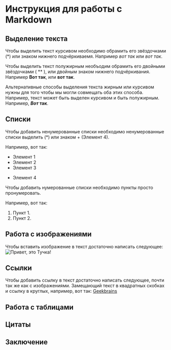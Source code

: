 # Инструкция для работы с Markdown

## Выделение текста

Чтобы выделить текст курсивом необходимо обрамить его звёздочками (*) или знаком нижнего подчёркиваемя. Например *вот так* или _вот так_.

Чтобы выделить текст полужирным необъодим обрамить его двойными звёздочками ( ** ), или двойным знаком нижнего подчёркивания. Например **Вот так**, или __вот так__.

Альтернативные способы выделения текста жирным или курсивом нужны для того чтобы мы могли совмещать оба этих способа. Например, текст может быть выделен курсивом и быть полужирным. Например, __*Вот* так__.

## Списки

Чтобы добавить ненумерованные списки необходимо ненумерованные списки выделить (*) или знаком + (Элемент 4).

Например, вот так:

* Элемент 1
* Элемент 2
* Элемент 3
+ Элемент 4

Чтобы добавить нумерованные списки необходимо пункты просто пронумеровать. 

Например, вот так:

1. Пункт 1.
2. Пункт 2.

## Работа с изображениями

Чтобы вставить изображение в текст достаточно написать следующее: ![Привет, это Тучка!](tucha.jpg)
## Ссылки

Чтобы добавить ссылку в текст достаточно написать следующее, почти так же как с изображениями. Замещающий текст в квадратных скобках и ссылку в круглых, например, вот так: [Geekbrains](gb.ru)

## Работа с таблицами

## Цитаты

## Заключение